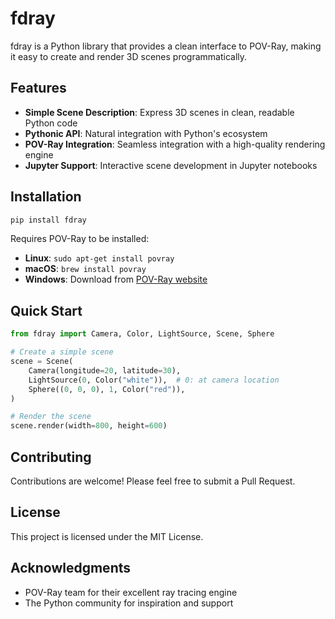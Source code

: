 # fdray

fdray is a Python library that provides a clean interface to POV-Ray,
making it easy to create and render 3D scenes programmatically.

## Features

- **Simple Scene Description**: Express 3D scenes in clean, readable
  Python code
- **Pythonic API**: Natural integration with Python's ecosystem
- **POV-Ray Integration**: Seamless integration with a high-quality
  rendering engine
- **Jupyter Support**: Interactive scene development in Jupyter
  notebooks

## Installation

```bash
pip install fdray
```

Requires POV-Ray to be installed:

- **Linux**: `sudo apt-get install povray`
- **macOS**: `brew install povray`
- **Windows**: Download from [POV-Ray website](https://www.povray.org/download/)

## Quick Start

```python
from fdray import Camera, Color, LightSource, Scene, Sphere

# Create a simple scene
scene = Scene(
    Camera(longitude=20, latitude=30),
    LightSource(0, Color("white")),  # 0: at camera location
    Sphere((0, 0, 0), 1, Color("red")),
)

# Render the scene
scene.render(width=800, height=600)
```

## Contributing

Contributions are welcome! Please feel free to submit a Pull Request.

## License

This project is licensed under the MIT License.

## Acknowledgments

- POV-Ray team for their excellent ray tracing engine
- The Python community for inspiration and support
